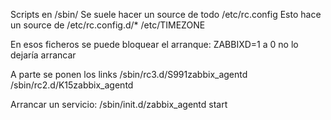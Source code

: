 Scripts en /sbin/
Se suele hacer un source de todo /etc/rc.config
Esto hace un source de /etc/rc.config.d/* /etc/TIMEZONE

En esos ficheros se puede bloquear el arranque:
ZABBIXD=1
  a 0 no lo dejaría arrancar

A parte se ponen los links
/sbin/rc3.d/S991zabbix_agentd
/sbin/rc2.d/K15zabbix_agentd


Arrancar un servicio:
/sbin/init.d/zabbix_agentd start
